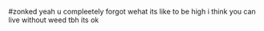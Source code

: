 #zonked
	yeah u compleetely forgot wehat its like to be high 
	i think you can live without weed tbh
	its ok